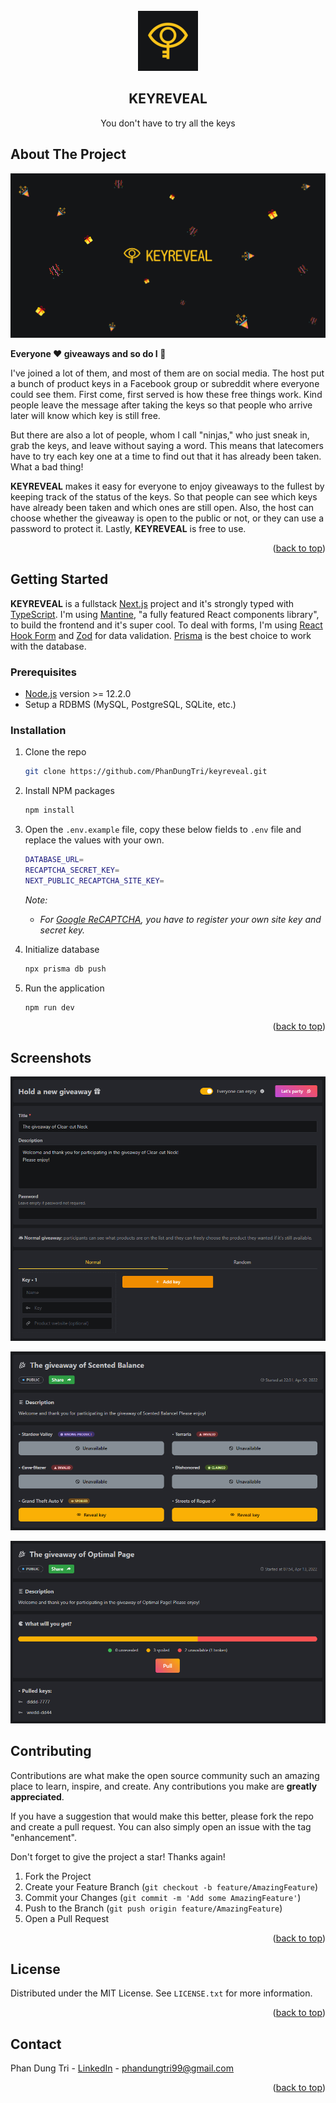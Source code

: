 <br />
<div align="center">
  <a href="https://github.com/PhanDungTri/keyreveal">
    <img src="public/favicon-96x96.png" alt="Logo" width="96" height="96">
  </a>

  <h2 align="center">KEYREVEAL</h2>

  <p align="center">
    You don't have to try all the keys
  </p>
</div>

## About The Project

![KEYREVEAL thumbnail](public/images/thumbnail.png "KEYREVEAL")

**Everyone :heart: giveaways and so do I :tada:**

I've joined a lot of them, and most of them are on social media. The host put a bunch of product keys in a Facebook group or subreddit where everyone could see them. First come, first served is how these free things work. Kind people leave the message after taking the keys so that people who arrive later will know which key is still free.

But there are also a lot of people, whom I call "ninjas," who just sneak in, grab the keys, and leave without saying a word. This means that latecomers have to try each key one at a time to find out that it has already been taken. What a bad thing!


**KEYREVEAL** makes it easy for everyone to enjoy giveaways to the fullest by keeping track of the status of the keys. So that people can see which keys have already been taken and which ones are still open. Also, the host can choose whether the giveaway is open to the public or not, or they can use a password to protect it. Lastly, **KEYREVEAL** is free to use.

<p align="right">(<a href="#top">back to top</a>)</p>

## Getting Started

**KEYREVEAL** is a fullstack [Next.js](https://nextjs.org/) project and it's strongly typed with [TypeScript](https://www.typescriptlang.org/). I'm using [Mantine](https://mantine.dev/), "a fully featured React components library", to build the frontend and it's super cool. To deal with forms, I'm using [React Hook Form](https://react-hook-form.com/) and [Zod](https://github.com/colinhacks/zod/) for data validation. [Prisma](https://www.prisma.io/) is the best choice to work with the database.

### Prerequisites

- [Node.js](https://nodejs.org/) version >= 12.2.0
- Setup a RDBMS (MySQL, PostgreSQL, SQLite, etc.)

### Installation

1. Clone the repo

   ```sh
   git clone https://github.com/PhanDungTri/keyreveal.git
   ```

2. Install NPM packages

   ```sh
   npm install
   ```

3. Open the `.env.example` file, copy these below fields to `.env` file and replace the values with your own.

   ```sh
   DATABASE_URL=
   RECAPTCHA_SECRET_KEY=
   NEXT_PUBLIC_RECAPTCHA_SITE_KEY=
   ```

   _Note:_

   - _For [Google ReCAPTCHA](https://www.google.com/recaptcha/admin/create), you have to register your own site key and secret key._

4. Initialize database
   
   ```sh
   npx prisma db push
   ```

5. Run the application

   ```sh
   npm run dev
   ```

<p align="right">(<a href="#top">back to top</a>)</p>

## Screenshots

![example create](public/images/guide-create-form.png "KEYREVEAL")

![example giveaway](public/images/example-giveaway.png "KEYREVEAL")

![example random giveaway](public/images/guide-random-giveaway.png "KEYREVEAL")

## Contributing

Contributions are what make the open source community such an amazing place to learn, inspire, and create. Any contributions you make are **greatly appreciated**.

If you have a suggestion that would make this better, please fork the repo and create a pull request. You can also simply open an issue with the tag "enhancement".

Don't forget to give the project a star! Thanks again!

1. Fork the Project
2. Create your Feature Branch (`git checkout -b feature/AmazingFeature`)
3. Commit your Changes (`git commit -m 'Add some AmazingFeature'`)
4. Push to the Branch (`git push origin feature/AmazingFeature`)
5. Open a Pull Request

<p align="right">(<a href="#top">back to top</a>)</p>

## License

Distributed under the MIT License. See `LICENSE.txt` for more information.

<p align="right">(<a href="#top">back to top</a>)</p>

## Contact

Phan Dung Tri - [LinkedIn](https://www.linkedin.com/in/dung-tri-phan-261b8b230/) - phandungtri99@gmail.com

<p align="right">(<a href="#top">back to top</a>)</p>

